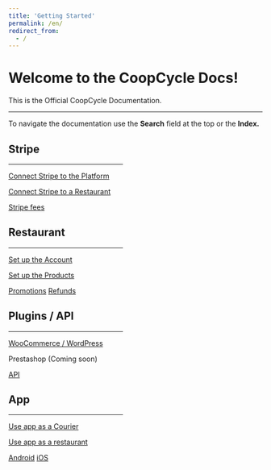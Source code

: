 ```yaml
---
title: 'Getting Started'
permalink: /en/
redirect_from:
  - /
---
```


<link rel="stylesheet" href="https://cdnjs.cloudflare.com/ajax/libs/font-awesome/5.14.0/css/all.css">

<div class="jumbotron">
  <h1 class="display-4"><strong>Welcome to the CoopCycle Docs!</strong></h1>
  <p class="lead">This is the Official CoopCycle Documentation.</p>
  <hr class="my-4">
  <p>To navigate the documentation use the <strong>Search</strong> field at the top or the <strong>Index.</strong><!-- or have a look through the <strong>Quick cards</strong> below.--></p>
</div>



<div class="container">
  <div class="row justify-content-around">
    <div
    style="width:45%;"
      class="card border-primary mb-3 shadow p-3 mb-5 bg-white rounded"
    >
      <div class="card-body text-primary">
        <h2 class="card-title">
          <i class="fa fa-cc-stripe" aria-hidden="true"></i> Stripe
        </h2>
        <hr />
        <p>
          <i class="fa fa-arrow-right" aria-hidden="true"></i><a href="/en/payment_processors/stripe/#setting-up-the-cooperatives-stripe-account">
          Connect Stripe to the Platform</a>
        </p>
        <p>
          <i class="fa fa-arrow-right" aria-hidden="true"></i><a href="/en/food-tech/restaurants/creating-a-restaurant/#creating-a-restaurant-stripe-account">
          Connect Stripe to a Restaurant</a>
        </p>
        <p class="pt-3">
          <a href="https://stripe.com/pricing" target="\_blank" rel="noopener noreferrer" class="btn btn-primary" role="button">Stripe fees</a>
          <!--<a href="#" class="btn btn-default" role="button">Button</a>-->
        </p>
      </div>
    </div>
    <div
      style="width:45%;"
      class="card border-primary mb-3 shadow p-3 mb-5 bg-white rounded"
    >
      <div class="card-body text-primary">
        <h2 class="card-title">
          <i class="fa fa-cutlery" aria-hidden="true"></i> Restaurant
        </h2>
        <hr />
        <p>
          <i class="fa fa-arrow-right" aria-hidden="true"></i>
          <a href="/en/food-tech/restaurants/creating-a-restaurant/#creating-a-restaurant-on-coopcycle">Set up the Account</a>
        </p>
        <p class="card-text">
          <i class="fa fa-arrow-right" aria-hidden="true"></i>
          <a href="/en/food-tech/restaurants/product-settings/#product-settings">Set up the Products</a>
        </p>
        <p class="pt-3">
          <a href="/en/food-tech/promotions/" class="btn btn-primary" role="button">Promotions</a>
          <a href="/en/food-tech/refunds/" class="btn btn-light" role="button">Refunds</a>
        </p>
      </div>
    </div>
    <div
    style="width:45%;"
      class="card border-primary mb-3 shadow p-3 mb-5 bg-white rounded"
    >
      <div class="card-body text-primary">
        <h2 class="card-title">
          <i class="fa fa-puzzle-piece" aria-hidden="true"></i> Plugins / API
        </h2>
        <hr />
        <p>
          <i class="fa fa-arrow-right" aria-hidden="true"></i>
          <a href="/en/developer/wordpress/#set-up-the-plugin-on-wordpress-woocommerce">WooCommerce / WordPress</a>
        </p>
        <p class="card-text">
          <i class="fa fa-arrow-right" aria-hidden="true"></i>
          Prestashop (Coming soon)
        </p>
        <p class="pt-3">
          <a href="/en/developer/api/" class="btn btn-primary" role="button">API</a>
          <!--<a href="#" class="btn btn-default" role="button">Button</a>-->
        </p>
      </div>
    </div>
  <div
  style="width:45%;"
      class="card border-primary mb-3 shadow p-3 mb-5 bg-white rounded"
    >
      <div class="card-body text-primary">
        <h2 class="card-title">
          <i class="fas fa-mobile-alt"></i> App
        </h2>
        <hr />
        <p>
          <i class="fa fa-arrow-right" aria-hidden="true"></i>
          <a href="/en/app/courier/">Use app as a Courier</a>
        </p>
        <p class="card-text">
          <i class="fa fa-arrow-right" aria-hidden="true"></i>
          <a href="/en/app/restaurant/">Use app as a restaurant</a>
        </p>
        <p class="pt-3">
          <a type="button" class="btn btn-primary" href="https://play.google.com/store/apps/details?id=fr.coopcycle" target="\_blank" rel="noopener noreferrer">Android</a>
          <a type="button" class="btn btn-primary" href="https://apps.apple.com/us/app/coopcycle/id1324884530" target="\_blank" rel="noopener noreferrer">iOS</a>
        </p>
      </div>
    </div>
  </div>
</div>

<!--
    <div class="container">
  <div class="row justify-content-around">
    <div class="card" style="width: 18rem">
      <img
        href="#-active-menu"
        src="https://images.unsplash.com/photo-1593642531955-b62e17bdaa9c?ixid=MnwxMjA3fDF8MHxwaG90by1wYWdlfHx8fGVufDB8fHx8&ixlib=rb-1.2.1&auto=format&fit=crop&w=1050&q=80"
        class="card-img-top"
        alt="..."
      />
      <div class="card-body">
        <h5 class="card-title">Card title</h5>
        <p class="card-text">
          Some quick example text to build on the card title and make up the
          bulk of the card's content.
        </p>
        <a href="#" class="btn btn-primary">Go somewhere</a>
        <a href="#" class="btn btn-primary">Go here</a>
      </div>
    </div>
    <div class="card" style="width: 18rem">
      <img
        href="#-active-menu"
        src="https://images.unsplash.com/photo-1593642531955-b62e17bdaa9c?ixid=MnwxMjA3fDF8MHxwaG90by1wYWdlfHx8fGVufDB8fHx8&ixlib=rb-1.2.1&auto=format&fit=crop&w=1050&q=80"
        class="card-img-top"
        alt="..."
      />
      <div class="card-body">
        <h5 class="card-title">Card title</h5>
        <p class="card-text">
          Some quick example text to build on the card title and make up the
          bulk of the card's content.
        </p>
        <a href="#" class="btn btn-primary">Go somewhere</a>
      </div>
    </div>
  </div>
</div>
-->
